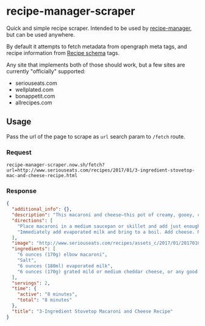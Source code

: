 # recipe-manager-scraper

Quick and simple recipe scraper. Intended to be used by [recipe-manager][recipe-manager], but can be used anywhere.

By default it attempts to fetch metadata from opengraph meta tags, and recipe information from [Recipe schema][recipe-schema] tags.

Any site that implements both of those should work, but a few sites are currently "officially" supported:

- seriouseats.com
- wellplated.com
- bonappetit.com
- allrecipes.com

## Usage

Pass the url of the page to scrape as `url` search param to `/fetch` route.

### Request

`recipe-manager-scraper.now.sh/fetch?url=http://www.seriouseats.com/recipes/2017/01/3-ingredient-stovetop-mac-and-cheese-recipe.html`

### Response

```json
{
  "additional_info": {},
  "description": "This macaroni and cheese—this pot of creamy, gooey, cheesy, glorious macaroni and cheese—was made with three ingredients in about 10 minutes. Seriously. That's one fewer ingredient than you need to add to the pot to make a box of Kraft macaroni and cheese. Not only that, but all three ingredients are staples, with shelf lives of weeks or months, which means that a simple lunch is always on hand.\\n\\nReady to see it?",
  "directions": [
    "Place macaroni in a medium saucepan or skillet and add just enough cold water to cover. Add a pinch of salt and bring to a boil over high heat, stirring frequently. Continue to cook, stirring, until water has been almost completely absorbed and macaroni is just shy of al dente, about 6 minutes.",
    "Immediately add evaporated milk and bring to a boil. Add cheese. Reduce heat to low and cook, stirring continuously, until cheese is melted and liquid has reduced to a creamy sauce, about 2 minutes longer. Season to taste with more salt and serve immediately."
  ],
  "image": "http://www.seriouseats.com/recipes/assets_c/2017/01/20170105-3-ingredient-macaroni-and-cheese-10-thumb-1500xauto-435890.jpg",
  "ingredients": [
    "6 ounces (170g) elbow macaroni",
    "Salt",
    "6 ounces (180ml) evaporated milk",
    "6 ounces (170g) grated mild or medium cheddar cheese, or any good melting cheese, such as Fontina, Gruyère, or Jack"
  ],
  "servings": 2,
  "time": {
    "active": "8 minutes",
    "total": "8 minutes"
  },
  "title": "3-Ingredient Stovetop Macaroni and Cheese Recipe"
}
```

[recipe-manager]: https://github.com/abstractcoder/recipe-manager
[recipe-schema]: http://schema.org/Recipe
